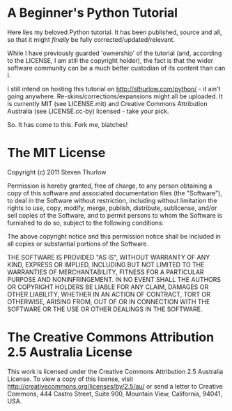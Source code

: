 A Beginner's Python Tutorial
============================

Here lies my beloved Python tutorial. It has been published, source and all, so
that it might *finally* be fully corrected/updated/relevant.

While I have previously guarded 'ownership' of the tutorial (and, according to
the LICENSE, I am still the copyright holder), the fact is that the wider
software community can be a much better custodian of its content than can I.

I still intend on hosting this tutorial on http://sthurlow.com/python/ - it
ain't going anywhere. Re-skins/corrections/expansions might all be uploaded. It
is currently MIT (see LICENSE.mit) and Creative Commons Attribution Australia
(see LICENSE.cc-by) licensed - take your pick.

So. It has come to this. Fork me, biatches!




The MIT License
===============
Copyright (c) 2011 Steven Thurlow

Permission is hereby granted, free of charge, to any person obtaining a copy of
this software and associated documentation files (the "Software"), to deal in
the Software without restriction, including without limitation the rights to
use, copy, modify, merge, publish, distribute, sublicense, and/or sell copies of
the Software, and to permit persons to whom the Software is furnished to do so,
subject to the following conditions:

The above copyright notice and this permission notice shall be included in all
copies or substantial portions of the Software.

THE SOFTWARE IS PROVIDED "AS IS", WITHOUT WARRANTY OF ANY KIND, EXPRESS OR
IMPLIED, INCLUDING BUT NOT LIMITED TO THE WARRANTIES OF MERCHANTABILITY, FITNESS
FOR A PARTICULAR PURPOSE AND NONINFRINGEMENT. IN NO EVENT SHALL THE AUTHORS OR
COPYRIGHT HOLDERS BE LIABLE FOR ANY CLAIM, DAMAGES OR OTHER LIABILITY, WHETHER
IN AN ACTION OF CONTRACT, TORT OR OTHERWISE, ARISING FROM, OUT OF OR IN
CONNECTION WITH THE SOFTWARE OR THE USE OR OTHER DEALINGS IN THE SOFTWARE.




The Creative Commons Attribution 2.5 Australia License
======================================================
This work is licensed under the Creative Commons Attribution 2.5 Australia
License. To view a copy of this license, visit
http://creativecommons.org/licenses/by/2.5/au/ or send a letter to Creative
Commons, 444 Castro Street, Suite 900, Mountain View, California, 94041, USA.

